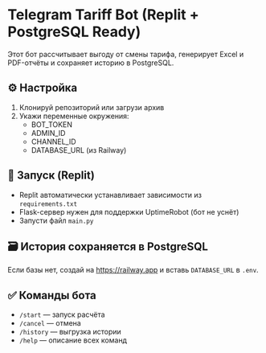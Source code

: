# Telegram Tariff Bot (Replit + PostgreSQL Ready)

Этот бот рассчитывает выгоду от смены тарифа, генерирует Excel и PDF-отчёты и сохраняет историю в PostgreSQL.

## ⚙️ Настройка

1. Клонируй репозиторий или загрузи архив
2. Укажи переменные окружения:
   - BOT_TOKEN
   - ADMIN_ID
   - CHANNEL_ID
   - DATABASE_URL (из Railway)

## 🚀 Запуск (Replit)

- Replit автоматически устанавливает зависимости из `requirements.txt`
- Flask-сервер нужен для поддержки UptimeRobot (бот не уснёт)
- Запусти файл `main.py`

## 🗃 История сохраняется в PostgreSQL

Если базы нет, создай на https://railway.app и вставь `DATABASE_URL` в `.env`.

## ✅ Команды бота

- `/start` — запуск расчёта
- `/cancel` — отмена
- `/history` — выгрузка истории
- `/help` — описание всех команд
